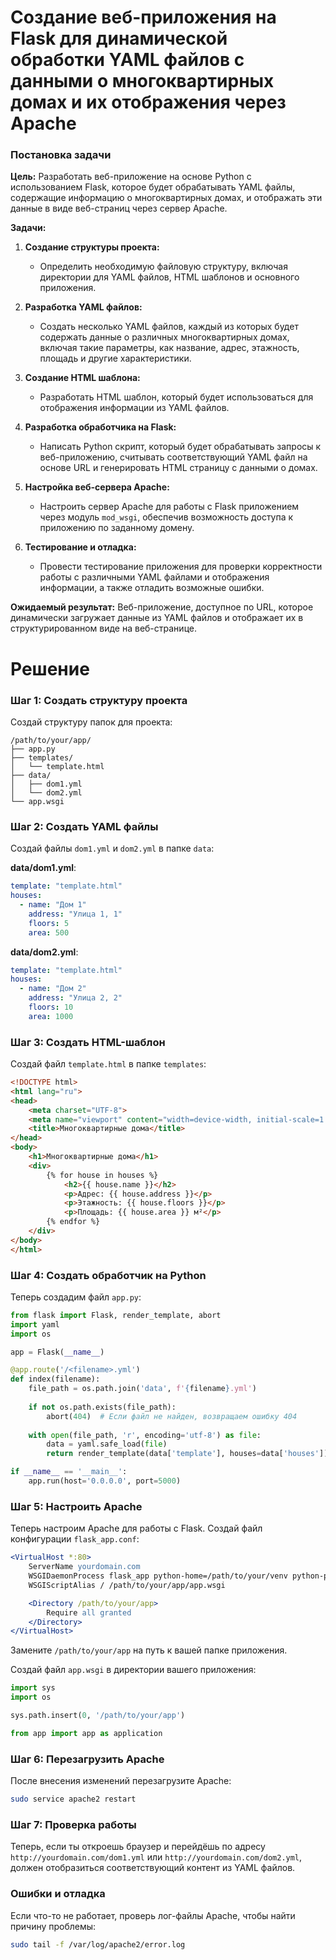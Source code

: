 # Создание веб-приложения на Flask для динамической обработки YAML файлов с данными о многоквартирных домах и их отображения через Apache
### Постановка задачи

**Цель:** Разработать веб-приложение на основе Python с использованием Flask, которое будет обрабатывать YAML файлы, содержащие информацию о многоквартирных домах, и отображать эти данные в виде веб-страниц через сервер Apache.

**Задачи:**

1. **Создание структуры проекта:**
   - Определить необходимую файловую структуру, включая директории для YAML файлов, HTML шаблонов и основного приложения.

2. **Разработка YAML файлов:**
   - Создать несколько YAML файлов, каждый из которых будет содержать данные о различных многоквартирных домах, включая такие параметры, как название, адрес, этажность, площадь и другие характеристики.

3. **Создание HTML шаблона:**
   - Разработать HTML шаблон, который будет использоваться для отображения информации из YAML файлов.

4. **Разработка обработчика на Flask:**
   - Написать Python скрипт, который будет обрабатывать запросы к веб-приложению, считывать соответствующий YAML файл на основе URL и генерировать HTML страницу с данными о домах.

5. **Настройка веб-сервера Apache:**
   - Настроить сервер Apache для работы с Flask приложением через модуль `mod_wsgi`, обеспечив возможность доступа к приложению по заданному домену.

6. **Тестирование и отладка:**
   - Провести тестирование приложения для проверки корректности работы с различными YAML файлами и отображения информации, а также отладить возможные ошибки.

**Ожидаемый результат:** Веб-приложение, доступное по URL, которое динамически загружает данные из YAML файлов и отображает их в структурированном виде на веб-странице.

# Решение

### Шаг 1: Создать структуру проекта

Создай структуру папок для проекта:

```
/path/to/your/app/
├── app.py
├── templates/
│   └── template.html
├── data/
│   ├── dom1.yml
│   └── dom2.yml
└── app.wsgi
```

### Шаг 2: Создать YAML файлы

Создай файлы `dom1.yml` и `dom2.yml` в папке `data`:

**data/dom1.yml**:

```yaml
template: "template.html"
houses:
  - name: "Дом 1"
    address: "Улица 1, 1"
    floors: 5
    area: 500
```

**data/dom2.yml**:

```yaml
template: "template.html"
houses:
  - name: "Дом 2"
    address: "Улица 2, 2"
    floors: 10
    area: 1000
```

### Шаг 3: Создать HTML-шаблон

Создай файл `template.html` в папке `templates`:

```html
<!DOCTYPE html>
<html lang="ru">
<head>
    <meta charset="UTF-8">
    <meta name="viewport" content="width=device-width, initial-scale=1.0">
    <title>Многоквартирные дома</title>
</head>
<body>
    <h1>Многоквартирные дома</h1>
    <div>
        {% for house in houses %}
            <h2>{{ house.name }}</h2>
            <p>Адрес: {{ house.address }}</p>
            <p>Этажность: {{ house.floors }}</p>
            <p>Площадь: {{ house.area }} м²</p>
        {% endfor %}
    </div>
</body>
</html>
```

### Шаг 4: Создать обработчик на Python

Теперь создадим файл `app.py`:

```python
from flask import Flask, render_template, abort
import yaml
import os

app = Flask(__name__)

@app.route('/<filename>.yml')
def index(filename):
    file_path = os.path.join('data', f'{filename}.yml')
    
    if not os.path.exists(file_path):
        abort(404)  # Если файл не найден, возвращаем ошибку 404
    
    with open(file_path, 'r', encoding='utf-8') as file:
        data = yaml.safe_load(file)
        return render_template(data['template'], houses=data['houses'])

if __name__ == '__main__':
    app.run(host='0.0.0.0', port=5000)
```

### Шаг 5: Настроить Apache

Теперь настроим Apache для работы с Flask. Создай файл конфигурации `flask_app.conf`:

```apache
<VirtualHost *:80>
    ServerName yourdomain.com
    WSGIDaemonProcess flask_app python-home=/path/to/your/venv python-path=/path/to/your/app
    WSGIScriptAlias / /path/to/your/app/app.wsgi

    <Directory /path/to/your/app>
        Require all granted
    </Directory>
</VirtualHost>
```

Замените `/path/to/your/app` на путь к вашей папке приложения.

Создай файл `app.wsgi` в директории вашего приложения:

```python
import sys
import os

sys.path.insert(0, '/path/to/your/app')

from app import app as application
```

### Шаг 6: Перезагрузить Apache

После внесения изменений перезагрузите Apache:

```bash
sudo service apache2 restart
```

### Шаг 7: Проверка работы

Теперь, если ты откроешь браузер и перейдёшь по адресу `http://yourdomain.com/dom1.yml` или `http://yourdomain.com/dom2.yml`, должен отобразиться соответствующий контент из YAML файлов.

### Ошибки и отладка

Если что-то не работает, проверь лог-файлы Apache, чтобы найти причину проблемы:

```bash
sudo tail -f /var/log/apache2/error.log
```

